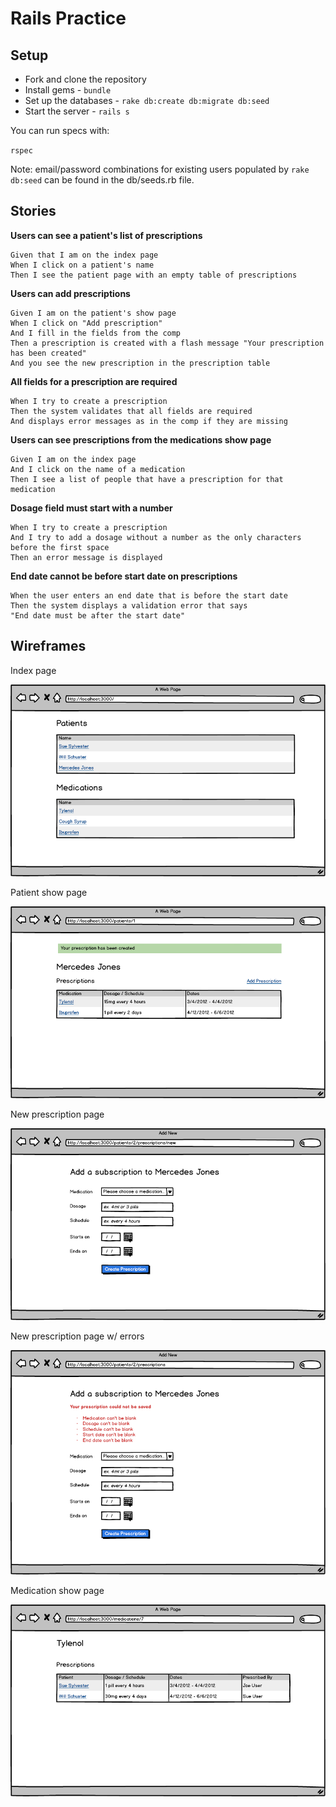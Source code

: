 # Rails Practice

## Setup

* Fork and clone the repository
* Install gems - `bundle`
* Set up the databases - `rake db:create db:migrate db:seed`
* Start the server - `rails s`

You can run specs with:

`rspec`

Note: email/password combinations for existing users populated by `rake db:seed` can be found in the db/seeds.rb file.

## Stories

**Users can see a patient's list of prescriptions**

```
Given that I am on the index page
When I click on a patient's name
Then I see the patient page with an empty table of prescriptions
```

**Users can add prescriptions**

```
Given I am on the patient's show page
When I click on "Add prescription"
And I fill in the fields from the comp
Then a prescription is created with a flash message "Your prescription has been created" 
And you see the new prescription in the prescription table
```

**All fields for a prescription are required**

```
When I try to create a prescription
Then the system validates that all fields are required
And displays error messages as in the comp if they are missing
```

**Users can see prescriptions from the medications show page**

```
Given I am on the index page
And I click on the name of a medication
Then I see a list of people that have a prescription for that medication
```

**Dosage field must start with a number**

```
When I try to create a prescription
And I try to add a dosage without a number as the only characters before the first space
Then an error message is displayed
```

**End date cannot be before start date on prescriptions**

```
When the user enters an end date that is before the start date
Then the system displays a validation error that says
"End date must be after the start date"
```

## Wireframes

Index page

<img src="project/images/01-index.png" />

Patient show page

<img src="project/images/04-patient-show.png" />

New prescription page

<img src="project/images/02-new-prescription.png" />

New prescription page w/ errors

<img src="project/images/03-new-prescription-with-errors.png" />

Medication show page

<img src="project/images/05-medications-show.png" />
